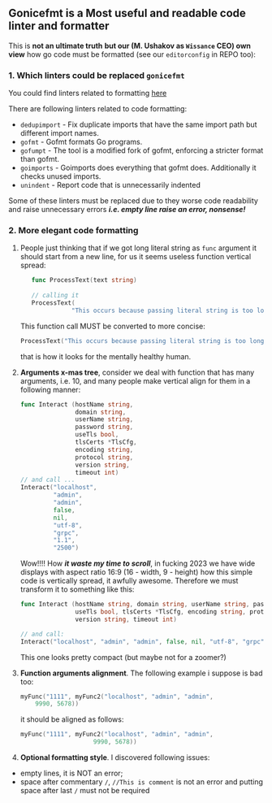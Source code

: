 ## Gonicefmt is a Most useful and readable code linter and formatter
This is **not an ultimate truth** **but our (M. Ushakov as `Wissance` CEO) own view** how go code must 
be formatted (see our `editorconfig` in REPO too):

### 1. Which linters could be replaced `gonicefmt` 

You could find linters related to formatting [here](https://github.com/golangci/awesome-go-linters)

There are following linters related to code formatting:
* `dedupimport` - Fix duplicate imports that have the same import path but different import names.
* `gofmt` - Gofmt formats Go programs.
* `gofumpt` - The tool is a modified fork of gofmt, enforcing a stricter format than gofmt.
* `goimports` - Goimports does everything that gofmt does. Additionally it checks unused imports.
* `unindent` - Report code that is unnecessarily indented

Some of these linters must be replaced due to they worse code readability and raise unnecessary errors
***i.e. empty line raise an error, nonsense!***

### 2. More elegant code formatting

1. People just thinking that if we got long literal string as `func` argument it should start from a new
   line, for us it seems useless function vertical spread:
   ```go
      func ProcessText(text string)
      
      // calling it
      ProcessText(
                 "This occurs because passing literal string is too long for zoomers to keep attention on it")
   ```
   
   This function call MUST be converted to more concise:
   ```go
   ProcessText("This occurs because passing literal string is too long for zoomers to keep attention on it")
   ```
   that is how it looks for the mentally healthy human.
2. **Arguments x-mas tree**, consider we deal with function that has many arguments, i.e. 10, and many people
   make vertical align for them in a following manner:
   ```go
   func Interact (hostName string, 
                  domain string,
                  userName string,
                  password string,
                  useTls bool,
                  tlsCerts *TlsCfg,
                  encoding string,
                  protocol string,
                  version string,
                  timeout int)
   // and call ...
   Interact("localhost",
            "admin",
            "admin",
            false,
            nil,
            "utf-8",
            "grpc",
            "1.1",
            "2500")
   ```
   Wow!!!! How ***it waste my time to scroll***, in fucking 2023 we have wide displays with aspect ratio 16:9 (16 - width, 9 - height)
   how this simple code is vertically spread, it awfully awesome. Therefore we must transform it to 
   something like this:
   ```go
   func Interact (hostName string, domain string, userName string, password string,
                  useTls bool, tlsCerts *TlsCfg, encoding string, protocol string, 
                  version string, timeout int)
   
   // and call:
   Interact("localhost", "admin", "admin", false, nil, "utf-8", "grpc", "1.1", "2500")
   
   ```
   
   This one looks pretty compact (but maybe not for a zoomer?)
3. **Function arguments alignment**. The following example i suppose is bad too:
   ```go
   myFunc("1111", myFunc2("localhost", "admin", "admin", 
       9990, 5678))
   ```
   it should be aligned as follows:
      ```go
   myFunc("1111", myFunc2("localhost", "admin", "admin", 
                          9990, 5678))
   ```
4. **Optional formatting style**. I discovered following issues:
  * empty lines, it is NOT an error;
  * space after commentary `/`, `//This is comment` is not an error and putting space after last `/`
    must not be required